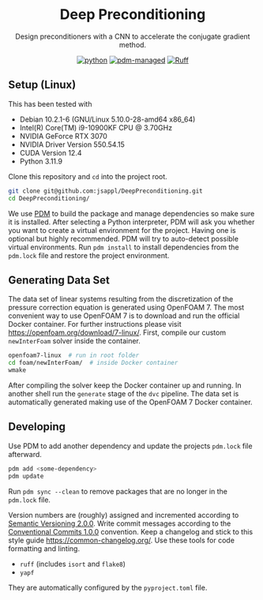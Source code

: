 <div align="center">

# Deep Preconditioning

Design preconditioners with a CNN to accelerate the conjugate gradient method.

[![python](https://img.shields.io/badge/python-%3E%3D3.11-blue?logo=python)]()
[![pdm-managed](https://img.shields.io/endpoint?url=https%3A%2F%2Fcdn.jsdelivr.net%2Fgh%2Fpdm-project%2F.github%2Fbadge.json)](https://pdm-project.org)
[![Ruff](https://img.shields.io/endpoint?url=https://raw.githubusercontent.com/astral-sh/ruff/main/assets/badge/v2.json)](https://github.com/astral-sh/ruff)

</div>

## Setup (Linux)

This has been tested with

- Debian 10.2.1-6 (GNU/Linux 5.10.0-28-amd64 x86_64)
- Intel(R) Core(TM) i9-10900KF CPU @ 3.70GHz
- NVIDIA GeForce RTX 3070
- NVIDIA Driver Version 550.54.15
- CUDA Version 12.4
- Python 3.11.9

Clone this repository and `cd` into the project root.

```bash
git clone git@github.com:jsappl/DeepPreconditioning.git
cd DeepPreconditioning/
```

We use [PDM](https://pdm-project.org/en/latest/) to build the package and manage dependencies so make sure it is installed.
After selecting a Python interpreter, PDM will ask you whether you want to create a virtual environment for the project.
Having one is optional but highly recommended.
PDM will try to auto-detect possible virtual environments.
Run `pdm install` to install dependencies from the `pdm.lock` file and restore the project environment.

## Generating Data Set

The data set of linear systems resulting from the discretization of the pressure correction equation is generated using OpenFOAM 7.
The most convenient way to use OpenFOAM 7 is to download and run the official Docker container.
For further instructions please visit <https://openfoam.org/download/7-linux/>.
First, compile our custom `newInterFoam` solver inside the container.

```bash
openfoam7-linux  # run in root folder
cd foam/newInterFoam/  # inside Docker container
wmake
```

After compiling the solver keep the Docker container up and running.
In another shell run the `generate` stage of the `dvc` pipeline.
The data set is automatically generated making use of the OpenFOAM 7 Docker container.

## Developing

Use PDM to add another dependency and update the projects `pdm.lock` file afterward.

```bash
pdm add <some-dependency>
pdm update
```

Run `pdm sync --clean` to remove packages that are no longer in the `pdm.lock` file.

Version numbers are (roughly) assigned and incremented according to [Semantic Versioning 2.0.0](https://semver.org/spec/v2.0.0.html).
Write commit messages according to the [Conventional Commits 1.0.0](https://www.conventionalcommits.org/en/v1.0.0/) convention.
Keep a changelog and stick to this style guide <https://common-changelog.org/>.
Use these tools for code formatting and linting.

- `ruff` (includes `isort` and `flake8`)
- `yapf`

They are automatically configured by the `pyproject.toml` file.
